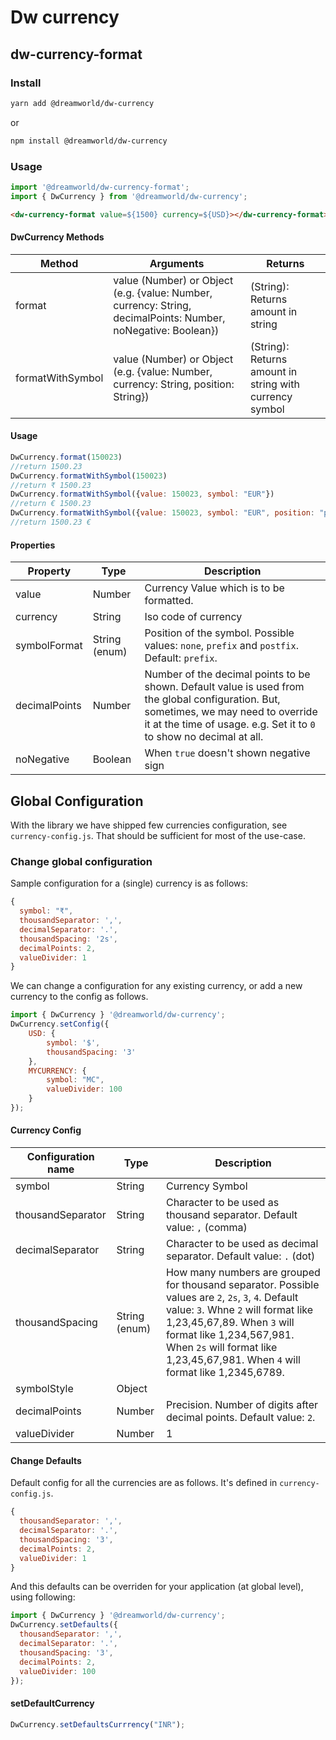 # Dw currency


## dw-currency-format

### Install

```bash
yarn add @dreamworld/dw-currency
```

or

```bash
npm install @dreamworld/dw-currency
```

### Usage

```js
import '@dreamworld/dw-currency-format';
import { DwCurrency } from '@dreamworld/dw-currency';
```

```html
<dw-currency-format value=${1500} currency=${USD}></dw-currency-format>
```
#### DwCurrency Methods
| Method | Arguments | Returns |
| ------ | --------- | ------- |
| format | value (Number) or Object (e.g. {value: Number, currency: String, decimalPoints: Number, noNegative: Boolean})| (String): Returns amount in string |
| formatWithSymbol | value (Number) or Object (e.g. {value: Number, currency: String, position: String}) | (String): Returns amount in string with currency symbol |

#### Usage
```js
DwCurrency.format(150023)
//return 1500.23
DwCurrency.formatWithSymbol(150023)
//return ₹ 1500.23
DwCurrency.formatWithSymbol({value: 150023, symbol: "EUR"})
//return € 1500.23
DwCurrency.formatWithSymbol({value: 150023, symbol: "EUR", position: "postfix"})
//return 1500.23 €
``` 

#### Properties

| Property        | Type  | Description |
| ------------- | -----| -------- |
| value | Number | Currency Value which is to be formatted. |
| currency | String | Iso code of currency |
| symbolFormat | String (enum) | Position of the symbol. Possible values: `none`, `prefix` and `postfix`. Default: `prefix`. |
| decimalPoints | Number | Number of the decimal points to be shown. Default value is used from the global configuration. But, sometimes, we may need to override it at the time of usage. e.g. Set it to `0` to show no decimal at all. |
| noNegative | Boolean | When `true` doesn't shown negative sign |

## Global Configuration
With the library we have shipped few currencies configuration, see `currency-config.js`. That should be sufficient for most of the use-case.


### Change global configuration
Sample configuration for a (single) currency is as follows:
```js
{
  symbol: "₹",
  thousandSeparator: ',',
  decimalSeparator: '.',
  thousandSpacing: '2s',
  decimalPoints: 2,
  valueDivider: 1
}
```

We can change a configuration for any existing currency, or add a new currency to the config as follows.

```js
import { DwCurrency } '@dreamworld/dw-currency';
DwCurrency.setConfig({
    USD: {
        symbol: '$',
        thousandSpacing: '3'
    },
    MYCURRENCY: {
        symbol: "MC",
        valueDivider: 100
    }
});
```

#### Currency Config
| Configuration name        | Type           | Description |
| ------------- |-------------| ----- |
| symbol | String | Currency Symbol |
| thousandSeparator | String | Character to be used as thousand separator. Default value: `,` (comma) |
| decimalSeparator | String|  Character to be used as decimal separator. Default value: `.` (dot) |
| thousandSpacing | String (enum) | How many numbers are grouped for thousand separator. Possible values are `2`, `2s`, `3`, `4`. Default value: `3`.  Whne `2` will format like 1,23,45,67,89. When `3` will format like 1,234,567,981. When `2s` will format like 1,23,45,67,981. When  `4` will format like 1,2345,6789. |
| symbolStyle | Object |   | CSS Styles to be applied to symbol. e.g `{color: 'green'}`. It turns symbol into green color. This is mostly used to set custom/required font for the symbol. |
| decimalPoints | Number | Precision. Number of digits after decimal points. Default value: `2`. |
| valueDivider | Number | 1 | Actual value of the currency = value/valueDivider. Default value: `1`. E.g. In Hisab currency value is non-floating point (integer, actually long) number. It's possible becuase, currency value is considered in Paisa/Cent. So, It's actual value is found by dividing it with `100`. In such case you need to set `valueDivider` to 100. |

#### Change Defaults
Default config for all the currencies are as follows. It's defined in `currency-config.js`.

```js
{
  thousandSeparator: ',',
  decimalSeparator: '.',
  thousandSpacing: '3',
  decimalPoints: 2,
  valueDivider: 1
}
```

And this defaults can be overriden for your application (at global level), using following:


```js
import { DwCurrency } '@dreamworld/dw-currency';
DwCurrency.setDefaults({
  thousandSeparator: ',',
  decimalSeparator: '.',
  thousandSpacing: '3',
  decimalPoints: 2,
  valueDivider: 100
});
```
#### setDefaultCurrency
```js
DwCurrency.setDefaultsCurrrency("INR");
``` 